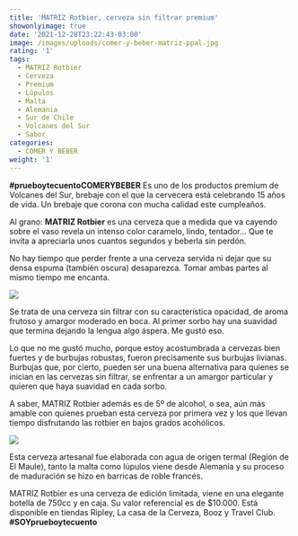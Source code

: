 ```yaml
---
title: 'MATRIZ Rotbier, cerveza sin filtrar premium'
showonlyimage: true
date: '2021-12-28T23:22:43-03:00'
image: /images/uploads/comer-y-beber-matriz-ppal.jpg
rating: '1'
tags:
  - MATRIZ Rotbier
  - Cerveza
  - Premium
  - Lúpulos
  - Malta
  - Alemania
  - Sur de Chile
  - Volcanes del Sur
  - Sabor
categories:
  - COMER Y BEBER
weight: '1'
---
```

**\#prueboytecuentoCOMERYBEBER** Es uno de los productos premium de Volcanes del Sur, brebaje con el que  la cervecera está celebrando 15 años de vida. Un brebaje que corona con mucha calidad este cumpleaños.

<!--more-->

Al grano: **MATRIZ Rotbier** es una cerveza que a medida que va cayendo sobre el vaso revela un intenso color caramelo, lindo, tentador… Que te invita a apreciarla unos cuantos segundos y beberla sin perdón.

No hay tiempo que perder frente a una cerveza servida ni dejar que su densa espuma (también oscura) desaparezca. Tomar ambas partes al mismo tiempo me encanta.

![](/images/uploads/comer-y-beber-matriz-ppal.jpg)

Se trata de una cerveza sin filtrar con su característica opacidad, de aroma frutoso y amargor moderado en boca. Al primer sorbo hay una suavidad que termina dejando la lengua algo áspera. Me gustó eso.

Lo que no me gustó mucho, porque estoy acostumbrada a cervezas bien fuertes y de burbujas robustas, fueron precisamente sus burbujas livianas. Burbujas que, por cierto, pueden ser una buena alternativa para quienes se inician en las cervezas sin filtrar, se enfrentar a un amargor particular y quieren que haya suavidad en cada sorbo. 

A saber, MATRIZ Rotbier además es de 5º de alcohol, o sea, aún más amable con quienes prueban esta cerveza por primera vez y los que llevan tiempo disfrutando las rotbier en bajos grados acohólicos.

![](/images/uploads/comer-y-beber-matriz-cerveza.jpg)

Esta cerveza artesanal fue elaborada con agua de origen termal (Región de El Maule), tanto la malta como lúpulos viene desde Alemania y su proceso de maduración se hizo en barricas de roble francés.

MATRIZ Rotbier es una cerveza de edición limitada, viene en una elegante botella de 750cc y en caja. Su valor referencial es de $10.000. Está disponible en tiendas Ripley, La casa de la Cerveza, Booz y Travel Club. **\#SOYprueboytecuento**
